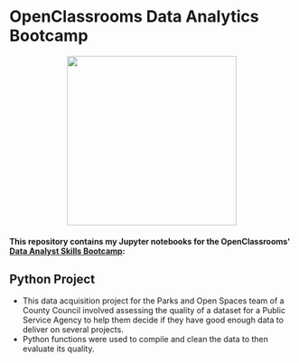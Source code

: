 # OpenClassrooms Data Analytics Bootcamp

<p align="center"> <img src="https://logovectorseek.com/wp-content/uploads/2021/01/openclassrooms-logo-vector.png" width="300"> </p>

#### This repository contains my Jupyter notebooks for the OpenClassrooms' [Data Analyst Skills Bootcamp](https://openclassrooms.com/en/paths/544-data-analyst-skills-bootcamp#overview):

## Python Project

* This data acquisition project for the Parks and Open Spaces team of a County Council involved 
assessing the quality of a dataset for a Public Service Agency to help them decide if they have good enough data to deliver on several
projects.
* Python functions were used to compile and clean the data to then evaluate its quality.
